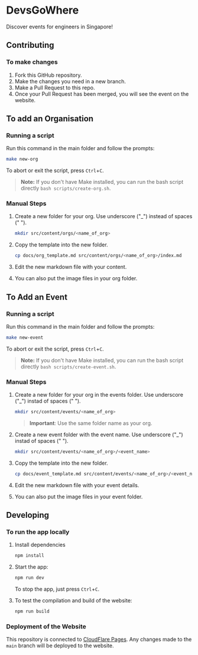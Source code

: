 # DevsGoWhere

Discover events for engineers in Singapore!

## Contributing

### To make changes

1. Fork this GitHub repository.
2. Make the changes you need in a new branch.
3. Make a Pull Request to this repo.
4. Once your Pull Request has been merged, you will see the event on the website.

## To add an Organisation

### Running a script

Run this command in the main folder and follow the prompts:

```bash
make new-org
```

To abort or exit the script, press `Ctrl`+`C`.

> **Note:** If you don't have Make installed, you can run the bash script directly `bash scripts/create-org.sh`.

### Manual Steps

1. Create a new folder for your org. Use underscore ("_") instead of spaces (" ").

    ```bash
    mkdir src/content/orgs/<name_of_org>
    ```

2. Copy the template into the new folder.

    ```bash
    cp docs/org_template.md src/content/orgs/<name_of_org>/index.md
    ```

3. Edit the new markdown file with your content.
4. You can also put the image files in your org folder.

## To Add an Event

### Running a script

Run this command in the main folder and follow the prompts:

```bash
make new-event
```

To abort or exit the script, press `Ctrl`+`C`.

> **Note:** If you don't have Make installed, you can run the bash script directly `bash scripts/create-event.sh`.


### Manual Steps

1. Create a new folder for your org in the events folder. Use underscore ("_") instad of spaces (" ").

    ```bash
    mkdir src/content/events/<name_of_org>
    ```

    > **Important**: Use the same folder name as your org.

2. Create a new event folder with the event name. Use underscore ("_") instad of spaces (" ").

    ```bash
    mkdir src/content/events/<name_of_org>/<event_name>
    ```

3. Copy the template into the new folder.

    ```bash
    cp docs/event_template.md src/content/events/<name_of_org>/<event_name>/index.md
    ```

4. Edit the new markdown file with your event details.
5. You can also put the image files in your event folder.

## Developing

### To run the app locally

1. Install dependencies

    ```bash
    npm install
    ```

2. Start the app:

    ```bash
    npm run dev
    ```

    To stop the app, just press `Ctrl`+`C`.

3. To test the compilation and build of the website:

    ```bash
    npm run build
    ```

### Deployment of the Website

This repository is connected to [CloudFlare Pages](https://pages.cloudflare.com/). Any changes made to the `main` branch will be deployed to the website.
